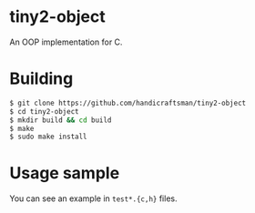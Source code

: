 # tiny2-object

An OOP implementation for C.

# Building

```bash
$ git clone https://github.com/handicraftsman/tiny2-object
$ cd tiny2-object
$ mkdir build && cd build
$ make
$ sudo make install
```

# Usage sample

You can see an example in `test*.{c,h}` files.
